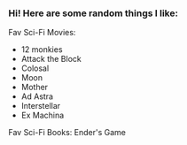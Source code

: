 ### Hi! Here are some random things I like:

Fav Sci-Fi Movies:

- 12 monkies
- Attack the Block
- Colosal
- Moon
- Mother
- Ad Astra
- Interstellar
- Ex Machina


Fav Sci-Fi Books:
Ender's Game

